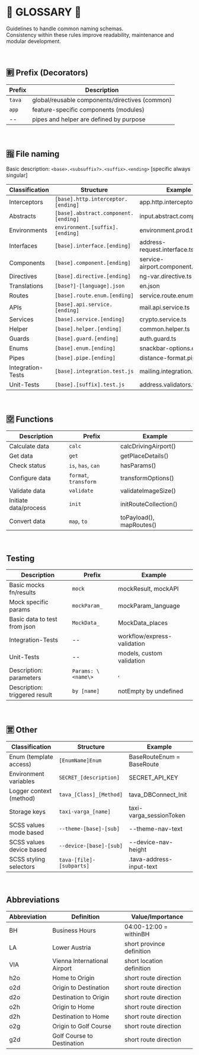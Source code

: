 # 📜 GLOSSARY 📜

Guidelines to handle common naming schemas.<br>
Consistency within these rules improve readability, maintenance and modular development.

<br>

## 🈹 Prefix (Decorators)

| Prefix  | Description                                    |
|---------|------------------------------------------------|
| `tava`  | global/reusable components/directives (common) |
| `app`   | feature-specific components (modules)          |
|  --     | pipes and helper are defined by purpose        |

<br>


## 🈯 File naming

Basic description: `<base>.<subsuffix?>.<suffix>.<ending>` [specific always singular]

| Classification    | Structure                            | Example                         |
|-------------------|--------------------------------------|---------------------------------|
| Interceptors      | `[base].http.interceptor.[ending]`   | app.http.interceptor.ts         |
| Abstracts         | `[base].abstract.component.[ending]` | input.abstract.component.ts     |
| Environments      | `environment.[suffix].[ending]`      | environment.prod.ts             |
| Interfaces        | `[base].interface.[ending]`          | address-request.interface.ts    |
| Components        | `[base].component.[ending]`          | service-airport.component.ts    |
| Directives        | `[base].directive.[ending]`          | ng-var.directive.ts             |
| Translations      | `[base?]-[language].json`            | en.json                         |
| Routes            | `[base].route.enum.[ending]`         | service.route.enum.ts           |
| APIs              | `[base].api.service.[ending]`        | mail.api.service.ts             |
| Services          | `[base].service.[ending]`            | crypto.service.ts               |
| Helper            | `[base].helper.[ending]`             | common.helper.ts                |
| Guards            | `[base].guard.[ending]`              | auth.guard.ts                   |
| Enums             | `[base].enum.[ending]`               | snackbar-options.enum.ts        |
| Pipes             | `[base].pipe.[ending]`               | distance-format.pipe.ts         |
| Integration-Tests | `[base].integration.test.js`         | mailing.integration.test.js     |
| Unit-Tests        | `[base].[suffix].test.js`            | address.validators.test.s       |

<br>


## 🈳 Functions

| Description             | Prefix                | Example                       |
|-------------------------|-----------------------|-------------------------------|
| Calculate data          | `calc`                | calcDrivingAirport()          |
| Get data                | `get`                 | getPlaceDetails()             |
| Check status            | `is`, `has`, `can`    | hasParams()                   |
| Configure data          | `format`, `transform` | transformOptions()            |
| Validate data           | `validate`            | validateImageSize()           |
| Initiate data/process   | `init`                | initRouteCollection()         |
| Convert data            | `map`, `to`           | toPayload(), mapRoutes()      |

<br>

## Testing

| Description                   | Prefix              | Example                       |
|-------------------------------|---------------------|-------------------------------|
| Basic mocks fn/results        | `mock`              | mockResult, mockAPI           |
| Mock specific params          | `mockParam_`        | mockParam_language            |
| Basic data to test from json  | `MockData_`         | MockData_places               |
| Integration-Tests             | --                  | workflow/express-validation   |
| Unit-Tests                    | --                  | models, custom validation     |
| Description: parameters       | `Params: \<name\>`  | <origin>, <subject>           |
| Description: triggered result | `by [name]`         | notEmpty by undefined         | 

<br>

## 🈺 Other

| Classification            | Structure                   | Example                   |
|---------------------------|-----------------------------|---------------------------|
| Enum (template access)    | `[EnumName]Enum`            | BaseRouteEnum = BaseRoute |
| Environment variables     | `SECRET_[description]`      | SECRET_API_KEY            |
| Logger context (method)   | `tava_[Class]_[Method]`     | tava_DBConnect_Init       |
| Storage keys              | `taxi-varga_[name]`         | taxi-varga_sessionToken   |
| SCSS values mode based    | `--theme-[base]-[sub]`      | --theme-nav-text          |
| SCSS values device based  | `--device-[base]-[sub]`     | --device-nav-height       |
| SCSS styling selectors    | `tava-[file]-[subparts]`    | .tava-address-input-text  |

<br>

## Abbreviations

| Abbreviation           | Definition                   | Value/Importance             |
|------------------------|------------------------------|------------------------------|
| BH                     | Business Hours               | 04:00-12:00 = withinBH       |
| LA                     | Lower Austria                | short province definition    |
| VIA                    | Vienna International Airport | short location definition    |
| h2o                    | Home to Origin               | short route direction        |
| o2d                    | Origin to Destination        | short route direction        |
| d2o                    | Destination to Origin        | short route direction        |
| o2h                    | Origin to Home               | short route direction        |
| d2h                    | Destination to Home          | short route direction        |
| o2g                    | Origin to Golf Course        | short route direction        |
| g2d                    | Golf Course to Destination   | short route direction        |
